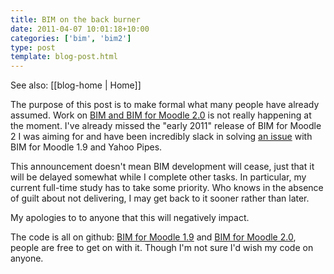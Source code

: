 ```yaml
---
title: BIM on the back burner
date: 2011-04-07 10:01:18+10:00
categories: ['bim', 'bim2']
type: post
template: blog-post.html
---
```


See also: [[blog-home | Home]]

The purpose of this post is to make formal what many people have already assumed. Work on [BIM and BIM for Moodle 2.0](/blog2/research/bam-blog-aggregation-management/) is not really happening at the moment. I've already missed the "early 2011" release of BIM for Moodle 2 I was aiming for and have been incredibly slack in solving [an issue](https://github.com/djplaner/BIM/issues#issue/33) with BIM for Moodle 1.9 and Yahoo Pipes.

This announcement doesn't mean BIM development will cease, just that it will be delayed somewhat while I complete other tasks. In particular, my current full-time study has to take some priority. Who knows in the absence of guilt about not delivering, I may get back to it sooner rather than later.

My apologies to to anyone that this will negatively impact.

The code is all on github: [BIM for Moodle 1.9](https://github.com/djplaner/BIM) and [BIM for Moodle 2.0](https://github.com/djplaner/bimtwo), people are free to get on with it. Though I'm not sure I'd wish my code on anyone.